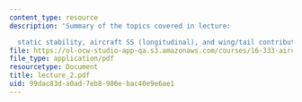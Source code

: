 ```yaml
---
content_type: resource
description: 'Summary of the topics covered in lecture:

  static stability, aircraft SS (longitudinal), and wing/tail contributions.'
file: https://ol-ocw-studio-app-qa.s3.amazonaws.com/courses/16-333-aircraft-stability-and-control-fall-2004/99dac83da0ad7eb8906ebac40e9e6ae1_lecture_2.pdf
file_type: application/pdf
resourcetype: Document
title: lecture_2.pdf
uid: 99dac83d-a0ad-7eb8-906e-bac40e9e6ae1
---
```

